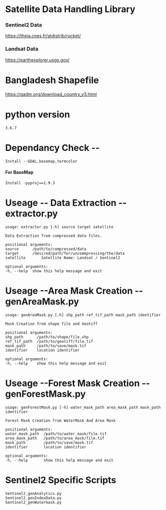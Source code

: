 # Satellite Data Handling Library
### Sentinel2 Data 
  https://theia.cnes.fr/atdistrib/rocket/
### Landsat Data  
  https://earthexplorer.usgs.gov/
# Bangladesh Shapefile
  https://gadm.org/download_country_v3.html
# python version 
    3.6.7
# Dependancy Check -- 
    Install --GDAL,basemap,termcolor
#### For BaseMap
    Install -pyproj==1.9.3
# Useage -- Data Extraction -- extractor.py
    usage: extractor.py [-h] source target satellite

    Data Extraction from compressed data files.

    positional arguments:  
    source      /path/to/compressed/data
    target      /desired/path/for/uncommpressing/the/data
    satellite       Satellite Name: Landsat / Sentinel2

    optional arguments:
    -h, --help  show this help message and exit

# Useage --Area Mask Creation -- genAreaMask.py  

    usage: genAreaMask.py [-h] shp_path ref_tif_path mask_path identifier  

    Mask Creation from shape file and Geotiff  

    positional arguments:  
    shp_path      /path/to/shape/file.shp  
    ref_tif_path  /path/to/geotiff/file.tif  
    mask_path     /path/to/save/mask.tif  
    identifier    location identifier  

    optional arguments:  
    -h, --help    show this help message and exit  

# Useage --Forest Mask Creation -- genForestMask.py 
    usage: genForestMask.py [-h] water_mask_path area_mask_path mask_path identifier  

    Forest Mask Creation from WaterMask And Area Mask  

    positional arguments:  
    water_mask_path  /path/to/water_mask/file.tif  
    area_mask_path   /path/to/area_mask/file.tif  
    mask_path        /path/to/save/mask.tif  
    identifier       location identifier  

    optional arguments:  
    -h, --help       show this help message and exit  
# Sentinel2 Specific Scripts
    Sentinel2_genAnalytics.py  
    Sentinel2_genIndexData.py  
    Sentinel2_genWatermask.py   
